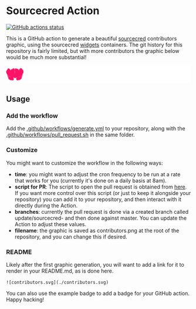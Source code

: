 # Sourcecred Action

[![GitHub actions status](https://github.com/sourcecred/sourcecred-action/Generate-SourceCred/badge.svg?branch=master)](https://github.com/sourcecred/sourcecred-action/actions?query=branch%3Amaster+workflow%3AGenerate-SourceCred)

This is a GitHub action to generate a beautiful [sourcecred](https://www.github.com/sourcecred/sourcecred)
contributors graphic, using the sourcecred [widgets](https://www.github.com/sourcecred/widgets) containers. The git history for this repository is fairly limited, but
with more contributors the graphic below would be much more substantial!

![contributors.svg](./contributors.svg)

## Usage

### Add the workflow

Add the [.github/workflows/generate.yml](.github/workflows/generate.yml) to your repository, along with the [.github/workflows/pull_request.sh](.github/workflows/pull_request.sh) in the same folder.

### Customize

You might want to customize the workflow in the following ways:

 - **time**: you might want to adjust the cron frequency to be run at a rate that works for you (currently it's done on a daily basis at 8am).
 - **script for PR**: The script to open the pull request is obtained from [here](https://gist.githubusercontent.com/vsoch/074f4895e52f7fa0574a3a7a51d5c9d8/raw/ddfedf86abd2b78332b955325d5d93f37d1353b4/pull_request.sh). If you want more control over this script (or just to keep it alongside your repository) you can add it to your repository, and then interact with it directly during the Action.
 - **branches**: currently the pull request is done via a created branch called update/sourcecred-<date> and then done against master. You can update the Action to adjust these values.
 - **filename**: the graphic is saved as contributors.png at the root of the repository, and you can change this if desired.

### README

Likely after the first graphic generation, you will want to add a link for it
to render in your README.md, as is done here.

```
![contributors.svg](./contributors.svg)
```

You can also use the example badge to add a badge for your GitHub action.
Happy hacking!
